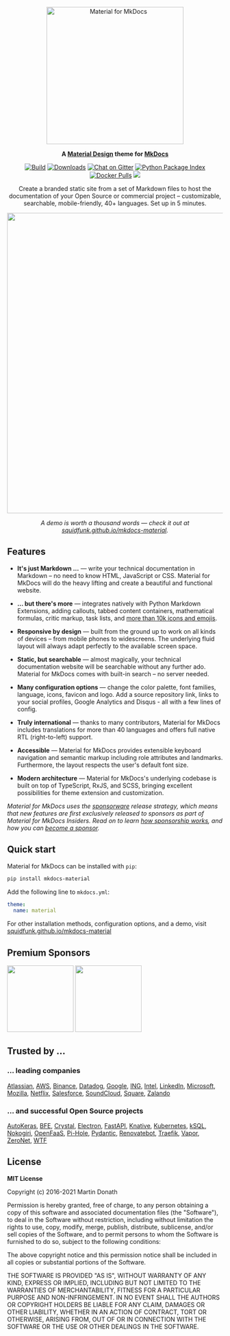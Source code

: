 <p align="center">
  <a href="https://squidfunk.github.io/mkdocs-material/">
    <img src="https://raw.githubusercontent.com/squidfunk/mkdocs-material/master/.github/assets/logo.svg" width="320" alt="Material for MkDocs">
  </a>
</p>

<p align="center">
  <strong>
    A 
    <a href="https://material.io/">Material Design</a> 
    theme for 
    <a href="https://www.mkdocs.org/">MkDocs</a>
  </strong>
</p>

<p align="center">
  <a href="https://github.com/squidfunk/mkdocs-material/actions"><img
    src="https://github.com/squidfunk/mkdocs-material/workflows/build/badge.svg?branch=master"
    alt="Build"
  /></a>
  <a href="https://pypistats.org/packages/mkdocs-material"><img
    src="https://img.shields.io/pypi/dm/mkdocs-material.svg" 
    alt="Downloads"
  /></a>
  <a href="https://gitter.im/squidfunk/mkdocs-material"><img 
    src="https://badges.gitter.im/squidfunk/mkdocs-material.svg" 
    alt="Chat on Gitter"
  /></a>
  <a href="https://pypi.org/project/mkdocs-material"><img 
    src="https://img.shields.io/pypi/v/mkdocs-material.svg" 
    alt="Python Package Index"
  /></a>
  <a href="https://hub.docker.com/r/squidfunk/mkdocs-material/"><img 
    src="https://img.shields.io/docker/pulls/squidfunk/mkdocs-material" 
    alt="Docker Pulls"
  /></a>
  <a href="https://squidfunk.github.io/mkdocs-material/insiders/"><img
    src="https://img.shields.io/static/v1?label=%E2%86%92&message=insiders&color=e91e63"
  /></a>
</p>

<p align="center">
  Create a branded static site from a set of Markdown files to host the
  documentation of your Open Source or commercial project – customizable,
  searchable, mobile-friendly, 40+ languages. Set up in 5 minutes.
</p>

<p align="center">
  <a href="https://squidfunk.github.io/mkdocs-material/getting-started/">
    <img src="https://raw.githubusercontent.com/squidfunk/mkdocs-material/master/.github/assets/screenshot.png" width="700" />
  </a>
</p>

<p align="center">
  <em>
    A demo is worth a thousand words — check it out at
    <a
      href="https://squidfunk.github.io/mkdocs-material/"
    >squidfunk.github.io/mkdocs-material</a>.
  </em>
</p>

## Features

* **It's just Markdown ...** — write your technical documentation in Markdown –
  no need to know HTML, JavaScript or CSS. Material for MkDocs will do the heavy
  lifting and create a beautiful and functional website.

* **... but there's more** — integrates natively with Python Markdown
  Extensions, adding callouts, tabbed content containers, mathematical formulas,
  critic markup, task lists, and [more than 10k icons and emojis][2].

* **Responsive by design** — built from the ground up to work on all kinds of
  devices – from mobile phones to widescreens. The underlying fluid layout will
  always adapt perfectly to the available screen space.

* **Static, but searchable** — almost magically, your technical documentation
  website will be searchable without any further ado. Material for MkDocs comes
  with built-in search – no server needed.

* **Many configuration options** — change the color palette, font families,
  language, icons, favicon and logo. Add a source repository link, links to your
  social profiles, Google Analytics and Disqus - all with a few lines of config.

* **Truly international** — thanks to many contributors, Material for MkDocs
  includes translations for more than 40 languages and offers full native RTL
  (right-to-left) support.

* **Accessible** — Material for MkDocs provides extensible keyboard navigation
  and semantic markup including role attributes and landmarks. Furthermore, the
  layout respects the user's default font size.

* **Modern architecture** — Material for MkDocs's underlying codebase is built
  on top of TypeScript, RxJS, and SCSS, bringing excellent possibilities for
  theme extension and customization.

_Material for MkDocs uses the [sponsorware][3] release strategy, which means
that new features are first exclusively released to sponsors as part of Material
for MkDocs Insiders. Read on to learn [how sponsorship works][4], and how you
can [become a sponsor][5]._

  [2]: https://squidfunk.github.io/mkdocs-material/reference/icons-emojis/#search
  [3]: https://github.com/sponsorware/docs
  [4]: https://squidfunk.github.io/mkdocs-material/insiders/#how-sponsorship-works
  [5]: https://squidfunk.github.io/mkdocs-material/insiders/#how-to-become-a-sponsor

## Quick start

Material for MkDocs can be installed with `pip`:

``` sh
pip install mkdocs-material
```

Add the following line to `mkdocs.yml`:

``` yaml
theme:
  name: material
```

For other installation methods, configuration options, and a demo, visit
[squidfunk.github.io/mkdocs-material][1]

  [1]: https://squidfunk.github.io/mkdocs-material/

## Premium Sponsors

<p>
  <a href="https://docs.baslerweb.com/" target=_blank><img
    src="https://raw.githubusercontent.com/squidfunk/mkdocs-material/master/.github/assets/sponsors/basler.png" width="155"
  /></a>
  <a href="https://cirrus-ci.org/" target=_blank><img
    src="https://raw.githubusercontent.com/squidfunk/mkdocs-material/master/.github/assets/sponsors/cirrus-ci.svg" width="155"
  /></a>
</p>

## Trusted by ...

### ... leading companies

[Atlassian](https://atlassian-labs.github.io/data-center-helm-charts/),
[AWS](https://aws.github.io/copilot-cli/),
[Binance](https://docs.binance.org/),
[Datadog](https://datadoghq.dev/integrations-core/),
[Google](https://google.github.io/accompanist/),
[ING](https://ing-bank.github.io/baker/),
[Intel](https://open-amt-cloud-toolkit.github.io/docs/),
[LinkedIn](https://linkedin.github.io/school-of-sre/),
[Microsoft](https://microsoft.github.io/code-with-engineering-playbook/),
[Mozilla](https://mozillafoundation.github.io/engineering-handbook/),
[Netflix](https://netflix.github.io/titus/),
[Salesforce](https://policy-sentry.readthedocs.io/en/latest/),
[SoundCloud](https://intervene.dev/),
[Square](https://square.github.io/okhttp/),
[Zalando](https://opensource.zalando.com/skipper/)

### ... and successful Open Source projects

[AutoKeras](https://autokeras.com/),
[BFE](https://www.bfe-networks.net/),
[Crystal](https://crystal-lang.org/reference/),
[Electron](https://www.electron.build/),
[FastAPI](https://fastapi.tiangolo.com/),
[Knative](https://knative.dev/docs/),
[Kubernetes](https://kops.sigs.k8s.io/),
[kSQL](https://docs.ksqldb.io/),
[Nokogiri](https://nokogiri.org/),
[OpenFaaS](https://docs.openfaas.com/),
[Pi-Hole](https://docs.pi-hole.net/),
[Pydantic](https://pydantic-docs.helpmanual.io/),
[Renovatebot](https://docs.renovatebot.com/),
[Traefik](https://docs.traefik.io/),
[Vapor](https://docs.vapor.codes/),
[ZeroNet](https://zeronet.io/docs/),
[WTF](https://wtfutil.com/)

## License

**MIT License**

Copyright (c) 2016-2021 Martin Donath

Permission is hereby granted, free of charge, to any person obtaining a copy
of this software and associated documentation files (the "Software"), to
deal in the Software without restriction, including without limitation the
rights to use, copy, modify, merge, publish, distribute, sublicense, and/or
sell copies of the Software, and to permit persons to whom the Software is
furnished to do so, subject to the following conditions:

The above copyright notice and this permission notice shall be included in
all copies or substantial portions of the Software.

THE SOFTWARE IS PROVIDED "AS IS", WITHOUT WARRANTY OF ANY KIND, EXPRESS OR
IMPLIED, INCLUDING BUT NOT LIMITED TO THE WARRANTIES OF MERCHANTABILITY,
FITNESS FOR A PARTICULAR PURPOSE AND NON-INFRINGEMENT. IN NO EVENT SHALL THE
AUTHORS OR COPYRIGHT HOLDERS BE LIABLE FOR ANY CLAIM, DAMAGES OR OTHER
LIABILITY, WHETHER IN AN ACTION OF CONTRACT, TORT OR OTHERWISE, ARISING
FROM, OUT OF OR IN CONNECTION WITH THE SOFTWARE OR THE USE OR OTHER DEALINGS
IN THE SOFTWARE.
